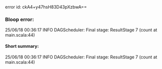 error id: ckA4+y47hsH83D43pXzbwA==
### Bloop error:

25/06/18 00:36:17 INFO DAGScheduler: Final stage: ResultStage 7 (count at main.scala:44)
#### Short summary: 

25/06/18 00:36:17 INFO DAGScheduler: Final stage: ResultStage 7 (count at main.scala:44)